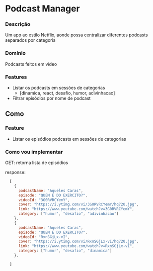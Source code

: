 # Podcast Manager

### Descrição

Um app ao estilo Netflix, aonde possa centralizar diferentes podcasts separados por categoria

### Domínio

Podcasts feitos em vídeo

### Features

- Listar os podcasts em sessões de categorias
  - [dinamica, react, desafio, humor, adivinhacao]
- Filtrar episódios por nome de podcast

## Como

### Feature
- Listar os episódios podcasts em sessões de categorias

### Como vou implementar
  GET: retorna lista de episódios
  
  response: 

  ```js
    [
      {
        podcastName: "Aqueles Caras",
        episode: "QUEM É DO EXERCITO?",
        videoId: "3G0RVRCYemY",
        cover: "https://i.ytimg.com/vi/3G0RVRCYemY/hq720.jpg",
        link: "https://www.youtube.com/watch?v=3G0RVRCYemY",
        category: ["humor", "desafio", "adivinhacao"]
      },
      {
        podcastName: "Aqueles Caras",
        episode: "QUEM É DO EXERCITO?",
        videoId: "RxnSGjLx-vI",
        cover: "https://i.ytimg.com/vi/RxnSGjLx-vI/hq720.jpg",
        link: "https://www.youtube.com/watch?v=RxnSGjLx-vI",
        category: ["humor", "desafio", "dinamica"]
      },

    ]
  ```